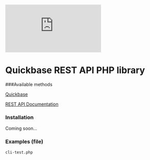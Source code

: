 ![Logo](https://raw.githubusercontent.com/eskrano/PHP-Quickbase-REST-API/master/cli-test.php "QB Logo")

# Quickbase REST API PHP library

###Available methods

[Quickbase](https://quickbase.com)

[REST API Documentation](https://developer.quickbase.com/)

### Installation

Coming soon...

### Examples (file)
``
cli-test.php
``